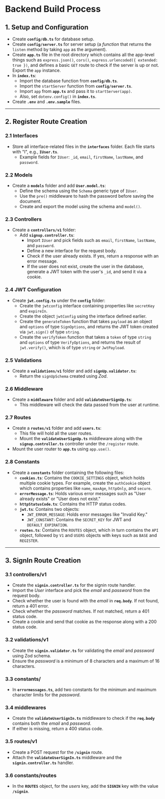 # Backend Build Process

## 1. Setup and Configuration

- Create **`config/db.ts`** for database setup.
- Create **`config/server.ts`** for server setup (a _function_ that returns the `listen` method by taking `app` as the argument).
- Create **`app.ts`** file in the root directory which contains all the app-level things such as `express.json()`, `cors()`, `express.urlencoded({ extended: true })`, and defines a basic `GET` route to check if the server is up or not. Export the `app` instance.
- In **`index.ts`**:
  - Import the database function from **`config/db.ts`**.
  - Import the `startServer` function from **`config/server.ts`**.
  - Import `app` from **`app.ts`** and pass it to `startServer(app)`.
  - Also, set `dotenv.config()` in **`index.ts`**.
- Create **`.env`** and **`.env.sample`** files.

---

## 2. Register Route Creation

### 2.1 Interfaces

- Store all interface-related files in the **`interfaces`** folder. Each file starts with "I", e.g., **`IUser.ts`**.
  - Example fields for `IUser`: `_id`, `email`, `firstName`, `lastName`, and `password`.

### 2.2 Models

- Create a **`models`** folder and add **`User.model.ts`**:
  - Define the schema using the `Schema` generic type of `IUser`.
  - Use the `pre()` middleware to hash the password before saving the document.
  - Create and export the model using the schema and `model()`.

### 2.3 Controllers

- Create a **`controllers/v1`** folder:
  - Add **`signup.controller.ts`**:
    - Import `IUser` and pick fields such as `email`, `firstName`, `lastName`, and `password`.
    - Define a new interface for the request body.
    - Check if the user already exists. If yes, return a response with an error message.
    - If the user does not exist, create the user in the database, generate a JWT token with the user's `_id`, and send it via a cookie.

### 2.4 JWT Configuration

- Create **`jwt.config.ts`** under the **`config`** folder:
  - Create the `jwtconfig` interface containing properties like `secretKey` and `expireIn`.
  - Create the object `jwtConfig` using the interface defined earlier.
  - Create the `generateToken` function that takes `payload` as an object and `options` of type `SignOptions`, and returns the JWT token created via `jwt.sign()` of type `string`.
  - Create the `verifyToken` function that takes a `token` of type `string` and `options` of type `VerifyOptions`, and returns the result of `jwt.verify()`, which is of type `string` or `JwtPayload`.

### 2.5 Validations

- Create a **`validations/v1`** folder and add **`signUp.validator.ts`**:
  - Return the `signUpSchema` created using _Zod_.

### 2.6 Middleware

- Create a **`middleware`** folder and add **`validateUserSignUp.ts`**:
  - This middleware will check the data passed from the user at runtime.

### 2.7 Routes

- Create a **`routes/v1`** folder and add **`users.ts`**:
  - This file will hold all the user routes.
  - Mount the **`validateUserSignUp.ts`** middleware along with the **`signup.controller.ts`** controller under the `/register` route.
- Mount the user router to **`app.ts`** using `app.use()`.

### 2.8 Constants

- Create a **`constants`** folder containing the following files:
  - **`cookies.ts`**: Contains the `COOKIE_SETTINGS` object, which holds multiple cookie types. For example, create the `authCookie` object which contains properties like `name`, `maxAge`, `httpOnly`, and `secure`.
  - **`errorMessage.ts`**: Holds various error messages such as "User already exists" or "User does not exist."
  - **`httpStatusCode.ts`**: Contains the HTTP status codes.
  - **`jwt.ts`**: Contains two objects:
    - `JWT_ERROR_MESSAGE`: Holds error messages like "Invalid Key."
    - `JWT_CONSTANT`: Contains the `SECRET_KEY` for JWT and `DEFAULT_EXPIRATION`.
  - **`routes.ts`**: Contains the `ROUTES` object, which in turn contains the `API` object, followed by `V1` and `USERS` objects with keys such as `BASE` and `REGISTER`.

---

## 3. SignIn Route Creation

### 3.1 controllers/v1

- Create the **`signin.controller.ts`** for the signin route handler.
- Import the _User_ interface and pick the _email_ and _password_ from the request body.
- Check whether the user is found with the _email_ in **`req.body`**. If not found, return a 401 error.
- Check whether the _password_ matches. If not matched, return a 401 status code.
- Create a cookie and send that cookie as the response along with a 200 status code.

### 3.2 validations/v1

- Create the **`signin.validator.ts`** for validating the _email_ and _password_ using Zod schema.
- Ensure the _password_ is a minimum of 8 characters and a maximum of 16 characters.

### 3.3 constants/

- In **`errormessages.ts`**, add two constants for the minimum and maximum character limits for the _password_.

### 3.4 middlewares

- Create the **`validateUserSignIn.ts`** middleware to check if the **`req.body`** contains both the _email_ and _password_.
- If either is missing, return a 400 status code.

### 3.5 routes/v1

- Create a POST request for the **`/signin`** route.
- Attach the **`validateUserSignIn.ts`** middleware and the **`signin.controller.ts`** handler.

### 3.6 constants/routes

- In the **`ROUTES`** object, for the _users_ key, add the **`SIGNIN`** key with the value **`/signin`**.
